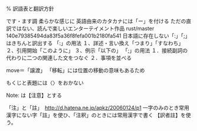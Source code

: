 % 訳語表と翻訳方針


です・ます調
柔らかな感じに
英語由来のカタカナには「ー」を付ける
ただの直訳ではない、読んで楽しいエンターテイメント作品
rust/master 140e79385494da83f5a36f8fefa001b2180fa541
日本語に存在しない「:」「;」はきちんと訳出する
「:」の用法
	１、詳述・言い換え「つまり」「すなわち」
	２、引用開始「このように」
	３、例示「以下の」
「;」の用法
	１．接続副詞の代わりに二つの関連した文をつなぐ
	２．事項を並べる

move＝「譲渡」
	「移転」には位置の移動の意味もあるため

もくじと表題には〈〉をおかない

Note: は【注意】とする

「注」と「註」　http://d.hatena.ne.jp/apkz/20060124/p1
	一字のみのとき常用漢字にない字「註」を使ひ、「注釈」のときには常用漢字で書く
【訳者註】を使う。

